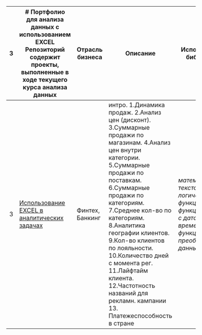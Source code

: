 3 |# Портфолио для анализа данных с использованием EXCEL Репозиторий содержит проекты, выполненные в ходе текущего курса анализа данных | Отрасль бизнеса | Описание | Используемые библиотеки | Презентация проекта 
---|---|---|---|---|---
3 | [Использование EXCEL в аналитических задачах ](https://github.com/Mike321345/portfolio_excel_using/blob/main/kurs_excel.pdf)| Финтех, Банкинг | интро. 1.Динамика продаж. 2.Анализ цен (дисконт). 3.Суммарные продажи по магазинам. 4.Анализ цен внутри категории. 5.Суммарные продажи по поставкам. 6.Суммарные продажи по категориям. 7.Среднее кол-во по категориям. 8.Аналитика географии клиентов. 9.Кол-во клиентов по лояльности. 10.Количество дней с момента рег. 11.Лайфтайм клиента. 12.Частотность названий для рекламн. кампании 13. Платежеспособность в стране | *математические, текстовые, логические функции, функции работы с датами и временем, функции преобразования данных* | [Презентация "Использование EXCEL в аналитических задачах"]( https://github.com/Mike321345/portfolio_excel_using/blob/main/usage_excel.pdf)
